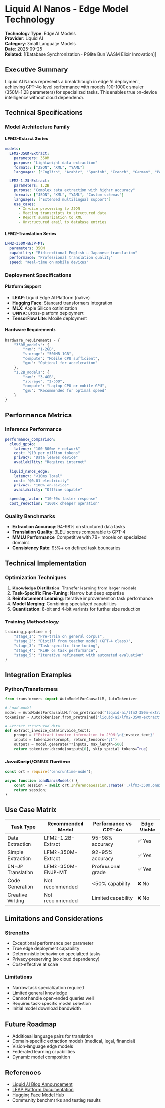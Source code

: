 # Liquid AI Nanos - Edge Model Technology

**Technology Type**: Edge AI Models  
**Provider**: Liquid AI  
**Category**: Small Language Models  
**Date**: 2025-09-25  
**Related**: [[Database Synchronization - PGlite Bun WASM Elixir Innovation]]

## Executive Summary

Liquid AI Nanos represents a breakthrough in edge AI deployment, achieving GPT-4o level performance with models 100-1000x smaller (350M-1.2B parameters) for specialized tasks. This enables true on-device intelligence without cloud dependency.

## Technical Specifications

### Model Architecture Family

#### LFM2-Extract Series
```yaml
models:
  LFM2-350M-Extract:
    parameters: 350M
    purpose: "Lightweight data extraction"
    formats: ["JSON", "XML", "YAML"]
    languages: ["English", "Arabic", "Spanish", "French", "German", "Portuguese", "Italian", "Dutch"]
    
  LFM2-1.2B-Extract:
    parameters: 1.2B
    purpose: "Complex data extraction with higher accuracy"
    formats: ["JSON", "XML", "YAML", "Custom schemas"]
    languages: ["Extended multilingual support"]
    use_cases:
      - Invoice processing to JSON
      - Meeting transcripts to structured data
      - Report summarization to XML
      - Unstructured email to database entries
```

#### LFM2-Translation Series
```yaml
LFM2-350M-ENJP-MT:
  parameters: 350M
  capability: "Bidirectional English ↔ Japanese translation"
  performance: "Professional translation quality"
  speed: "Real-time on mobile devices"
```

### Deployment Specifications

#### Platform Support
- **LEAP**: Liquid Edge AI Platform (native)
- **Hugging Face**: Standard transformers integration
- **MLX**: Apple Silicon optimization
- **ONNX**: Cross-platform deployment
- **TensorFlow Lite**: Mobile deployment

#### Hardware Requirements
```python
hardware_requirements = {
    "350M_models": {
        "ram": "1-2GB",
        "storage": "500MB-1GB",
        "compute": "Mobile CPU sufficient",
        "gpu": "Optional for acceleration"
    },
    "1.2B_models": {
        "ram": "3-4GB",
        "storage": "2-3GB",
        "compute": "Laptop CPU or mobile GPU",
        "gpu": "Recommended for optimal speed"
    }
}
```

## Performance Metrics

### Inference Performance
```yaml
performance_comparison:
  cloud_gpt4o:
    latency: "100-500ms + network"
    cost: "$10 per million tokens"
    privacy: "Data leaves device"
    availability: "Requires internet"
    
  liquid_nanos_edge:
    latency: "<10ms local"
    cost: "$0.01 electricity"
    privacy: "100% on-device"
    availability: "Offline capable"
    
  speedup_factor: "10-50x faster response"
  cost_reduction: "1000x cheaper operation"
```

### Quality Benchmarks
- **Extraction Accuracy**: 94-98% on structured data tasks
- **Translation Quality**: BLEU scores comparable to GPT-4
- **MMLU Performance**: Competitive with 7B+ models on specialized domains
- **Consistency Rate**: 95%+ on defined task boundaries

## Technical Implementation

### Optimization Techniques
1. **Knowledge Distillation**: Transfer learning from larger models
2. **Task-Specific Fine-Tuning**: Narrow but deep expertise
3. **Reinforcement Learning**: Iterative improvement on task performance
4. **Model Merging**: Combining specialized capabilities
5. **Quantization**: 8-bit and 4-bit variants for further size reduction

### Training Methodology
```python
training_pipeline = {
    "stage_1": "Pre-train on general corpus",
    "stage_2": "Distill from teacher model (GPT-4 class)",
    "stage_3": "Task-specific fine-tuning",
    "stage_4": "RLHF on task performance",
    "stage_5": "Iterative refinement with automated evaluation"
}
```

## Integration Examples

### Python/Transformers
```python
from transformers import AutoModelForCausalLM, AutoTokenizer

# Load model
model = AutoModelForCausalLM.from_pretrained("liquid-ai/lfm2-350m-extract")
tokenizer = AutoTokenizer.from_pretrained("liquid-ai/lfm2-350m-extract")

# Extract structured data
def extract_invoice_data(invoice_text):
    prompt = f"Extract invoice information to JSON:\n{invoice_text}"
    inputs = tokenizer(prompt, return_tensors="pt")
    outputs = model.generate(**inputs, max_length=500)
    return tokenizer.decode(outputs[0], skip_special_tokens=True)
```

### JavaScript/ONNX Runtime
```javascript
const ort = require('onnxruntime-node');

async function loadNanosModel() {
    const session = await ort.InferenceSession.create('./lfm2-350m.onnx');
    return session;
}
```

## Use Case Matrix

| Task Type | Recommended Model | Performance vs GPT-4o | Edge Viable |
|-----------|------------------|----------------------|-------------|
| Data Extraction | LFM2-1.2B-Extract | 95-98% accuracy | ✅ Yes |
| Simple Extraction | LFM2-350M-Extract | 92-95% accuracy | ✅ Yes |
| EN-JP Translation | LFM2-350M-ENJP-MT | Professional grade | ✅ Yes |
| Code Generation | Not recommended | <50% capability | ❌ No |
| Creative Writing | Not recommended | Limited capability | ❌ No |

## Limitations and Considerations

### Strengths
- Exceptional performance per parameter
- True edge deployment capability
- Deterministic behavior on specialized tasks
- Privacy-preserving (no cloud dependency)
- Cost-effective at scale

### Limitations
- Narrow task specialization required
- Limited general knowledge
- Cannot handle open-ended queries well
- Requires task-specific model selection
- Initial model download bandwidth

## Future Roadmap
- Additional language pairs for translation
- Domain-specific extraction models (medical, legal, financial)
- Vision-language edge models
- Federated learning capabilities
- Dynamic model composition

## References
- [Liquid AI Blog Announcement](https://liquid.ai/blog/introducing-liquid-nanos-frontier-grade-performance-on-everyday-devices)
- [LEAP Platform Documentation](https://leap.liquid.ai)
- [Hugging Face Model Hub](https://huggingface.co/liquid-ai)
- Community benchmarks and testing results